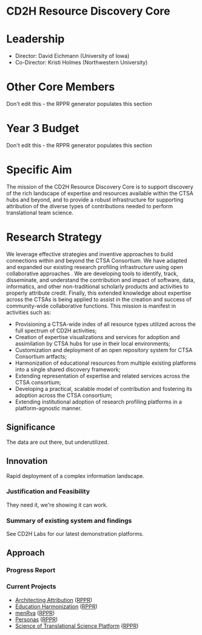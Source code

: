 # CD2H Resource Discovery Core

# Leadership
* Director: David Eichmann (University of Iowa)
* Co-Director: Kristi Holmes (Northwestern University)

# Other Core Members
Don't edit this - the RPPR generator populates this section

# Year 3 Budget
Don't edit this - the RPPR generator populates this section

# Specific Aim

The mission of the CD2H Resource Discovery Core is to support discovery of the rich landscape of expertise and resources available within the CTSA hubs and beyond, and to provide a robust infrastructure for supporting attribution of the diverse types of contributions needed to perform translational team science.

# Research Strategy
We leverage effective strategies and inventive approaches to build
connections within and beyond the CTSA Consortium. We have adapted and expanded our existing research profiling
infrastructure using open collaborative approaches . We are developing tools to identify, track, disseminate, and
understand the contribution and impact of software, data, informatics, and other non-traditional scholarly
products and activities to properly attribute credit. Finally, this extended knowledge about expertise across the
CTSAs is being applied to assist in the creation and success of community-wide collaborative functions. This
mission is manifest in activities such as:
* Provisioning a CTSA-wide index of all resource types utilized across the full spectrum of CD2H
activities;
* Creation of expertise visualizations and services for adoption and assimilation by CTSA hubs for use in
their local environments;
* Customization and deployment of an open repository system for CTSA Consortium artfacts;
* Harmonization of educational resources from multiple existing platforms into a single shared discovery framework;
* Extending representation of expertise and related services across the CTSA consortium;
* Developing a practical, scalable model of contribution and fostering its adoption across the CTSA
consortium;
* Extending institutional adoption of research profiling platforms in a platform-agnostic manner.

## Significance
The data are out there, but underutilized.
## Innovation
Rapid deployment of a complex information landscape.
### Justification and Feasibility
They need it, we're showing it can work.
### Summary of existing system and findings
See CD2H Labs for our latest demonstration platforms.
## Approach

### Progress Report

### Current Projects

* [Architecting Attribution](https://github.com/data2health/architecting_attribution) ([RPPR](https://github.com/data2health/architecting_attribution/blob/master/RPPR.md))
* [Education Harmonization](https://github.com/data2health/edu-harmonization) ([RPPR](https://github.com/data2health/edu-harmonization/blob/master/RPPR.md))
* [menRva](https://github.com/data2health/menRva) ([RPPR](https://github.com/data2health/menRva/blob/master/RPPR.md))
* [Personas](https://github.com/data2health/CTS-Personas) ([RPPR](https://github.com/data2health/CTS-Personas/blob/master/RPPR.md))
* [Science of Translational Science Platform](https://github.com/data2health/scits-platform) ([RPPR](https://github.com/data2health/scits-platform/blob/master/RPPR.md))
